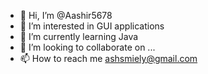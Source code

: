 - 👋 Hi, I’m @Aashir5678
- 👀 I’m interested in GUI applications
- 🌱 I’m currently learning Java
- 💞️ I’m looking to collaborate on ...
- 📫 How to reach me ashsmiely@gmail.com

<!---
Aashir5678/Aashir5678 is a ✨ special ✨ repository because its `README.md` (this file) appears on your GitHub profile.
You can click the Preview link to take a look at your changes.
--->
